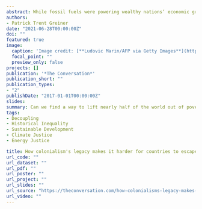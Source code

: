 ```yaml
---
abstract: While fossil fuels were powering wealthy nations’ economic growth in the 19th and 20th centuries, many countries across the Global South remained largely impoverished. Today, all that burning of oil, coal and natural gas has warmed the planet toward dangerous levels, and science shows that fossil fuel use must decline to slow climate change. At the same time, more than 40% of the global population survives on less than US$5.50 a day, primarily in developing countries. Fossil fuels are still among the cheapest ways to power economic growth, making them hard for developing countries to ignore. So, can we find a way to lift nearly half of the world out of poverty and still reduce fossil fuel use? I believe there can be no sustainable development, and likely no energy transition, if poverty is not addressed too. Current international efforts, like the chronically underfunded U.N. Green Climate Fund are not doing enough.
authors:
- Patrick Trent Greiner
date: "2021-06-28T00:00:00Z"
doi: ""
featured: true
image:
  caption: 'Image credit: [**Ludovic Marin/AFP via Getty Images**](https://www.gettyimages.com/detail/news-photo/people-stand-next-to-solar-panels-of-the-solar-energy-power-news-photo/881723876)'
  focal_point: ""
  preview_only: false
projects: []
publication: '*The Conversation*'
publication_short: ""
publication_types:
- "2"
publishDate: "2017-01-01T00:00:00Z"
slides:
summary: Can we find a way to lift nearly half of the world out of poverty and still reduce fossil fuel use? There can be no sustainable development, and likely no energy transition, if poverty is not addressed too.
tags:
- Decoupling
- Historical Inequality
- Sustainable Development
- Climate Justice
- Energy Justice

title: How colonialism's legacy makes it harder for countries to escape poverty and fossil fuels today
url_code: ""
url_dataset: ""
url_pdf: ""
url_poster: ""
url_project: ""
url_slides: ""
url_source: "https://theconversation.com/how-colonialisms-legacy-makes-it-harder-for-countries-to-escape-poverty-and-fossil-fuels-today-159807"
url_video: ""
---
```


